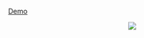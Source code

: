 [Demo](https://cl3m3nt1n3.github.io/javascript30/02-Clock/index.html)
<p align="center">
  <img src="https://github.com/cl3m3nt1n3/javascript30/blob/master/02-Clock/clock.png?raw=true" />
</p>

